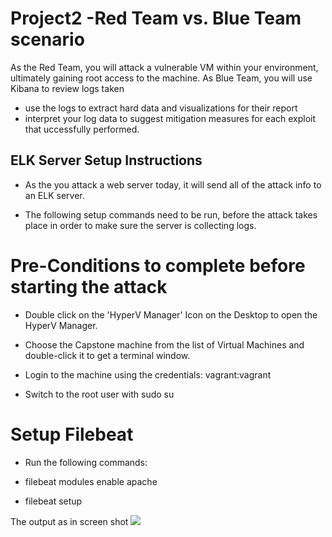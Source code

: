 # Project2 -Red Team vs. Blue Team scenario
As the Red Team, you will attack a vulnerable VM within your environment, ultimately gaining root access to the machine. As Blue Team, you will use Kibana to review logs taken
- use the logs to extract hard data and visualizations for their report
- interpret your log data to suggest mitigation measures for each exploit that uccessfully performed.


## ELK Server Setup Instructions


- As the you attack a web server today, it will send all of the attack info to an ELK server.


- The following setup commands need to be run, before the attack takes place in order to make sure the server is collecting logs.


# Pre-Conditions to complete before starting the attack

- Double click on the 'HyperV Manager' Icon on the Desktop to open the HyperV Manager.


- Choose the Capstone machine from the list of Virtual Machines and double-click it to get a terminal window.


- Login to the machine using the credentials: vagrant:vagrant


- Switch to the root user with sudo su

# Setup Filebeat

- Run the following commands:

- filebeat modules enable apache
- filebeat setup


The output  as in screen shot
![](https://drive.google.com/file/d/1G4709a1ZsD1bEJkjbgLioZ9VZZ3CqtOy/view?usp=sharing)
